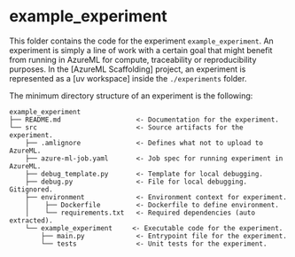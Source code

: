 # example_experiment

This folder contains the code for the experiment `example_experiment`. An
experiment is simply a line of work with a certain goal that might benefit
from running in AzureML for compute, traceability or reproducibility purposes.
In the [AzureML Scaffolding] project, an experiment is represented as a
[uv workspace] inside the `./experiments` folder.

The minimum directory structure of an experiment is the following:

```text
example_experiment
├── README.md                   <- Documentation for the experiment.
└── src                         <- Source artifacts for the experiment.
    ├── .amlignore              <- Defines what not to upload to AzureML.
    ├── azure-ml-job.yaml       <- Job spec for running experiment in AzureML.
    ├── debug_template.py       <- Template for local debugging.
    ├── debug.py                <- File for local debugging. Gitignored.
    ├── environment             <- Environment context for experiment.
    │    ├── Dockerfile         <- Dockerfile to define environment.
    │    └── requirements.txt   <- Required dependencies (auto extracted).
    └── example_experiment     <- Executable code for the experiment.
        ├── main.py             <- Entrypoint file for the experiment.
        └── tests               <- Unit tests for the experiment.
```